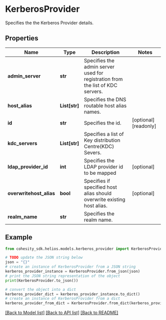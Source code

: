 # KerberosProvider

Specifies the the Kerberos Provider details.

## Properties

Name | Type | Description | Notes
------------ | ------------- | ------------- | -------------
**admin_server** | **str** | Specifies the admin server used for registration from the list of KDC servers. | 
**host_alias** | **List[str]** | Specifies the DNS routable host alias names. | 
**id** | **str** | Specifies the id. | [optional] [readonly] 
**kdc_servers** | **List[str]** | Specifies a list of Key distribution Centre(KDC) Severs. | 
**ldap_provider_id** | **int** | Specifies the LDAP provider id to be mapped | [optional] 
**overwritehost_alias** | **bool** | Specifies if specified host alias should overwrite existing host alias. | [optional] 
**realm_name** | **str** | Specifies the realm name. | 

## Example

```python
from cohesity_sdk.helios.models.kerberos_provider import KerberosProvider

# TODO update the JSON string below
json = "{}"
# create an instance of KerberosProvider from a JSON string
kerberos_provider_instance = KerberosProvider.from_json(json)
# print the JSON string representation of the object
print(KerberosProvider.to_json())

# convert the object into a dict
kerberos_provider_dict = kerberos_provider_instance.to_dict()
# create an instance of KerberosProvider from a dict
kerberos_provider_from_dict = KerberosProvider.from_dict(kerberos_provider_dict)
```
[[Back to Model list]](../README.md#documentation-for-models) [[Back to API list]](../README.md#documentation-for-api-endpoints) [[Back to README]](../README.md)


